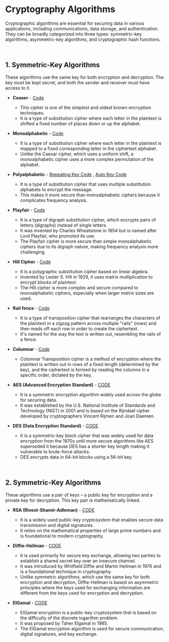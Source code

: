 # Cryptography Algorithms

Cryptographic algorithms are essential for securing data in various applications, including communications, data storage, and authentication. They can be broadly categorized into three types: symmetric-key algorithms, asymmetric-key algorithms, and cryptographic hash functions.

<br>

## 1. Symmetric-Key Algorithms

These algorithms use the same key for both encryption and decryption. The key must be kept secret, and both the sender and receiver must have access to it.

- **Ceaser** - [Code](SecurityPackage/securitylibrary/MainAlgorithms/Ceaser.cs)

    - This cipher is one of the simplest and oldest known encryption techniques.
    - It is a type of substitution cipher where each letter in the plaintext is shifted a fixed number of places down or up the alphabet.



- **Monoalphabetic** - [Code](SecurityPackage/securitylibrary/MainAlgorithms/Monoalphabetic.cs)
  
    - It is a type of substitution cipher where each letter in the plaintext is mapped to a fixed corresponding letter in the ciphertext alphabet.
    - Unlike the Caesar cipher, which uses a uniform shift, a monoalphabetic cipher uses a more complex permutation of the alphabet.
 
    

- **Polyalphabetic** - [Repeating Key Code](SecurityPackage/securitylibrary/MainAlgorithms/RepeatingKeyVigenere.cs) , [Auto Key Code](SecurityPackage/securitylibrary/MainAlgorithms/AutokeyVigenere.cs)
  
    - It is a type of substitution cipher that uses multiple substitution alphabets to encrypt the message.
    - This makes it more secure than monoalphabetic ciphers because it complicates frequency analysis.
 


- **Playfair** - [Code](SecurityPackage/securitylibrary/MainAlgorithms/PlayFair.cs)

    -  It is a type of digraph substitution cipher, which encrypts pairs of letters (digraphs) instead of single letters.
    -  It was invented by Charles Wheatstone in 1854 but is named after Lord Playfair, who promoted its use.
    -  The Playfair cipher is more secure than simple monoalphabetic ciphers due to its digraph nature, making frequency analysis more challenging.
 

   
- **Hill Cipher** - [Code](SecurityPackage/securitylibrary/MainAlgorithms/HillCipher.cs)

    - It is a polygraphic substitution cipher based on linear algebra.
    - Invented by Lester S. Hill in 1929, it uses matrix multiplication to encrypt blocks of plaintext.
    - The Hill cipher is more complex and secure compared to monoalphabetic ciphers, especially when larger matrix sizes are used.



- **Rail fence** - [Code](SecurityPackage/securitylibrary/MainAlgorithms/RailFence.cs)

    - It is a type of transposition cipher that rearranges the characters of the plaintext in a zigzag pattern across multiple "rails" (rows) and then reads off each row in order to create the ciphertext.
    - It's named for the way the text is written out, resembling the rails of a fence.



- **Columnar** - [Code](SecurityPackage/securitylibrary/MainAlgorithms/Columnar.cs)

    - Columnar Transposition cipher is a method of encryption where the plaintext is written out in rows of a fixed length (determined by the key), and the ciphertext is formed by reading the columns in a specific order, dictated by the key.



- **AES (Advanced Encryption Standard)** - [CODE](SecurityPackage/securitylibrary/AES/AES.cs)
    - It is a symmetric encryption algorithm widely used across the globe for securing data.
    - It was established by the U.S. National Institute of Standards and Technology (NIST) in 2001 and is based on the Rijndael cipher developed by cryptographers Vincent Rijmen and Joan Daemen.
 


- **DES (Data Encryption Standard)** - [CODE](SecurityPackage/securitylibrary/DES/DES.cs)
    - It is a symmetric-key block cipher that was widely used for data encryption from the 1970s until more secure algorithms like AES superseded it because DES has a shorter key length making it vulnerable to brute-force attacks.
    - DES encrypts data in 64-bit blocks using a 56-bit key.





<br>





## 2. Symmetric-Key Algorithms

These algorithms use a pair of keys – a public key for encryption and a private key for decryption. This key pair is mathematically linked.


- **RSA (Rivest-Shamir-Adleman)** - [CODE](SecurityPackage/securitylibrary/RSA/RSA.cs)

    - It is a widely used public-key cryptosystem that enables secure data transmission and digital signatures.
    - It relies on the mathematical properties of large prime numbers and is foundational to modern cryptography.



- **Diffie-Hellman** - [CODE](SecurityPackage/securitylibrary/DiffieHellman/DiffieHellman.cs)

    - It is used primarily for secure key exchange, allowing two parties to establish a shared secret key over an insecure channel.
    - It was introduced by Whitfield Diffie and Martin Hellman in 1976 and is a foundational technique in cryptography.
    - Unlike symmetric algorithms, which use the same key for both encryption and decryption, Diffie-Hellman is based on asymmetric principles where the keys used for exchanging information are different from the keys used for encryption and decryption.



- **ElGamal** - [CODE](SecurityPackage/securitylibrary/ElGamal/ELGAMAL.cs)

    - ElGamal encryption is a public-key cryptosystem that is based on the difficulty of the discrete logarithm problem.
    - It was proposed by Taher Elgamal in 1985.
    - The ElGamal encryption algorithm is used for secure communication, digital signatures, and key exchange.
 









<br><br><br><br>



